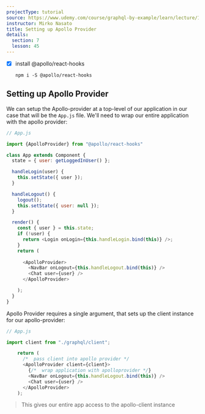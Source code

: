 ```yaml
---
projectType: tutorial
source: https://www.udemy.com/course/graphql-by-example/learn/lecture/16580146#overview
instructor: Mirko Nasato
title: Setting up Apollo Provider
details:
  section: 7
  lesson: 45
---
```




- [x] install @apollo/react-hooks

  ```shell
  npm i -S @apollo/react-hooks
  ```

  

## Setting up Apollo Provider



We can setup the Apollo-provider at a top-level of our application in our case that will be the `App.js` file. We'll need to wrap our entire application with the apollo provider:

```js
// App.js

import {ApolloProvider} from "@apollo/react-hooks"

class App extends Component {
  state = { user: getLoggedInUser() };

  handleLogin(user) {
    this.setState({ user });
  }

  handleLogout() {
    logout();
    this.setState({ user: null });
  }

  render() {
    const { user } = this.state;
    if (!user) {
      return <Login onLogin={this.handleLogin.bind(this)} />;
    }
    return (
      
      <ApolloProvider>
        <NavBar onLogout={this.handleLogout.bind(this)} />
        <Chat user={user} />
      </ApolloProvider>

    );
  }
}
```



Apollo Provider requires a single argument, that sets up the client instance for our apollo-provider:

```js
// App.js

import client from "./graphql/client";

    return (
      /*  pass client into apollo provider */
      <ApolloProvider client={client}>
        {/*  wrap application with apolloprovider */}
        <NavBar onLogout={this.handleLogout.bind(this)} />
        <Chat user={user} />
      </ApolloProvider>
    );
```

> This gives our entire app access to the apollo-client instance